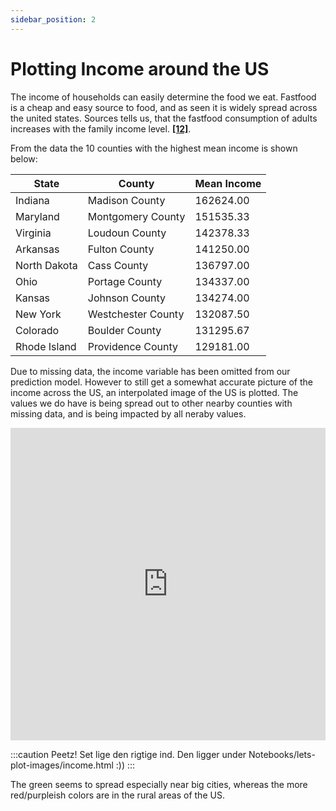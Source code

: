 ```yaml
---
sidebar_position: 2
---
```



# Plotting Income around the US

The income of households can easily determine the food we eat. Fastfood is a cheap and easy source to food, and as seen it is widely spread across the united states. Sources tells us, that the fastfood consumption of adults increases with the family income level. **[[12]](https://www.cdc.gov/nchs/products/databriefs/db322.htm)**.

From the data the 10 counties with the highest mean income is shown below:

|State|County|	Mean Income|
|---	|---	|---   |
|Indiana	|Madison County|	162624.00|
|Maryland	|Montgomery County|	151535.33|
|Virginia	|Loudoun County|	142378.33|
|Arkansas	|Fulton County|	141250.00|
|North Dakota|	Cass County|	136797.00|
|Ohio	|Portage County|	134337.00|
|Kansas	|Johnson County|	134274.00|
|New York	|Westchester County|	132087.50|
|Colorado	|Boulder County|	131295.67|
|Rhode Island	|Providence County|	129181.00|

Due to missing data, the income variable has been omitted from our prediction model. However to still get a somewhat accurate picture of the income across the US, an interpolated image of the US is plotted. The values we do have is being spread out to other nearby counties with missing data, and is being impacted by all neraby values.

<iframe src="https://peetzie.github.io/SocialData_InteractiveMaps/fastfood_locations.html"
	sandbox="allow-same-origin allow-scripts"
	width="100%"
	height="500"
	scrolling="yes"
	seamless="seamless"
	frameborder="0">
</iframe>

:::caution Peetz!
Set lige den rigtige ind. Den ligger under Notebooks/lets-plot-images/income.html :))
:::

The green seems to spread especially near big cities, whereas the more red/purpleish colors are in the rural areas of the US.


